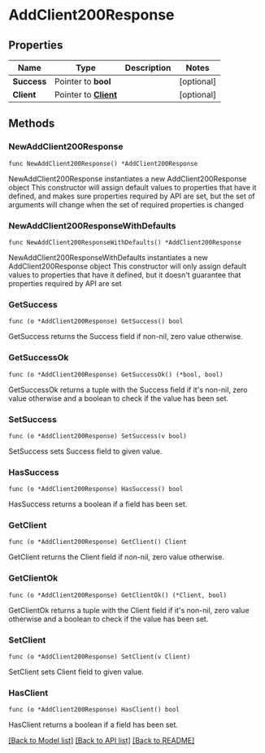 # AddClient200Response

## Properties

Name | Type | Description | Notes
------------ | ------------- | ------------- | -------------
**Success** | Pointer to **bool** |  | [optional] 
**Client** | Pointer to [**Client**](Client.md) |  | [optional] 

## Methods

### NewAddClient200Response

`func NewAddClient200Response() *AddClient200Response`

NewAddClient200Response instantiates a new AddClient200Response object
This constructor will assign default values to properties that have it defined,
and makes sure properties required by API are set, but the set of arguments
will change when the set of required properties is changed

### NewAddClient200ResponseWithDefaults

`func NewAddClient200ResponseWithDefaults() *AddClient200Response`

NewAddClient200ResponseWithDefaults instantiates a new AddClient200Response object
This constructor will only assign default values to properties that have it defined,
but it doesn't guarantee that properties required by API are set

### GetSuccess

`func (o *AddClient200Response) GetSuccess() bool`

GetSuccess returns the Success field if non-nil, zero value otherwise.

### GetSuccessOk

`func (o *AddClient200Response) GetSuccessOk() (*bool, bool)`

GetSuccessOk returns a tuple with the Success field if it's non-nil, zero value otherwise
and a boolean to check if the value has been set.

### SetSuccess

`func (o *AddClient200Response) SetSuccess(v bool)`

SetSuccess sets Success field to given value.

### HasSuccess

`func (o *AddClient200Response) HasSuccess() bool`

HasSuccess returns a boolean if a field has been set.

### GetClient

`func (o *AddClient200Response) GetClient() Client`

GetClient returns the Client field if non-nil, zero value otherwise.

### GetClientOk

`func (o *AddClient200Response) GetClientOk() (*Client, bool)`

GetClientOk returns a tuple with the Client field if it's non-nil, zero value otherwise
and a boolean to check if the value has been set.

### SetClient

`func (o *AddClient200Response) SetClient(v Client)`

SetClient sets Client field to given value.

### HasClient

`func (o *AddClient200Response) HasClient() bool`

HasClient returns a boolean if a field has been set.


[[Back to Model list]](../README.md#documentation-for-models) [[Back to API list]](../README.md#documentation-for-api-endpoints) [[Back to README]](../README.md)


